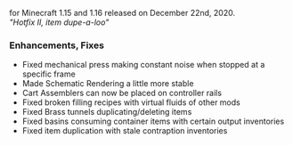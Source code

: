 for Minecraft 1.15 and 1.16 released on December 22nd, 2020.  
_"Hotfix II, item dupe-a-loo"_

### Enhancements, Fixes

- Fixed mechanical press making constant noise when stopped at a specific frame
- Made Schematic Rendering a little more stable
- Cart Assemblers can now be placed on controller rails
- Fixed broken filling recipes with virtual fluids of other mods
- Fixed Brass tunnels duplicating/deleting items
- Fixed basins consuming container items with certain output inventories
- Fixed item duplication with stale contraption inventories
